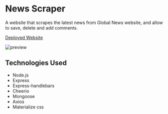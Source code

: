 # News Scraper

A website that scrapes the latest news from Global News website, and allow to save, delete and add comments.

[Deployed Website](https://news-scraper-cp.herokuapp.com/)

![preview](https://carolinapc.github.io/assets/images/news-scraper.png)

## Technologies Used

- Node.js
- Express
- Express-handlebars
- Cheerio
- Mongoose
- Axios
- Materialize css
